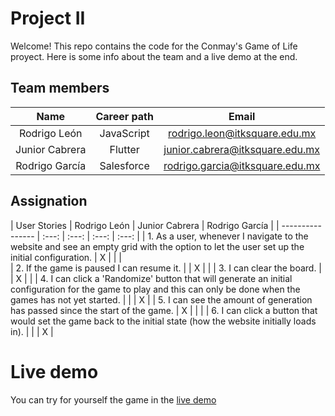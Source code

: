 # Project II

Welcome! This repo contains the code for the Conmay's Game of Life proyect. Here is some info about the team and a live demo at the end.

## Team members

| Name | Career path | Email |
| :---:         |     :---:      |          :---: |
| Rodrigo León | JavaScript | rodrigo.leon@itksquare.edu.mx |
| Junior Cabrera | Flutter | junior.cabrera@itksquare.edu.mx |
| Rodrigo García | Salesforce | rodrigo.garcia@itksquare.edu.mx |

## Assignation 

| User Stories     | Rodrigo León | Junior Cabrera | Rodrigo García |
| ---------------- | :---: | :---: | :---: | :---: |
| 1. As a user, whenever I navigate to the website and see an empty grid with the option to let the user set up the initial configuration. |  X   |      |      |  
| 2. If the game is paused I can resume it. |     |   X   |      |
| 3. I can clear the board. |      |   X   |      |
| 4. I can click a 'Randomize' button that will generate an initial configuration for the game to play and this can only be done when the games has not yet started. |      |      |   X  |
| 5. I can see the amount of generation has passed since the start of the game. |  X  |     |      |
| 6. I can click a button that would set the game back to the initial state (how the website initially loads in). |      |      |   X  |

# Live demo

You can try for yourself the game in the [live demo](PUT/THE/URL/HERE)

